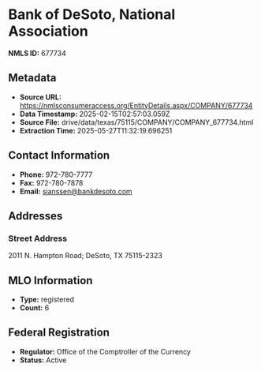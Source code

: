 # Bank of DeSoto, National Association

**NMLS ID:** 677734

## Metadata
- **Source URL:** https://nmlsconsumeraccess.org/EntityDetails.aspx/COMPANY/677734
- **Data Timestamp:** 2025-02-15T02:57:03.059Z
- **Source File:** drive/data/texas/75115/COMPANY/COMPANY_677734.html
- **Extraction Time:** 2025-05-27T11:32:19.696251

## Contact Information
- **Phone:** 972-780-7777
- **Fax:** 972-780-7878
- **Email:** sjanssen@bankdesoto.com

## Addresses
### Street Address
2011 N. Hampton Road; DeSoto, TX 75115-2323

## MLO Information
- **Type:** registered
- **Count:** 6

## Federal Registration
- **Regulator:** Office of the Comptroller of the Currency
- **Status:** Active
